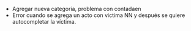 
* Agregar nueva categoria, problema con contadaen
* Error cuando se agrega un acto con victima NN y después se quiere autocompletar la víctima.
